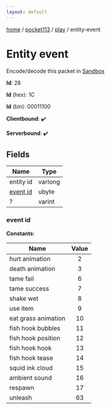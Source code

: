 ```yaml
---
layout: default
---
```


[home](/)  /  [pocket113](/protocol/pocket113)  /  [play](/protocol/pocket113/play)  /  entity-event

# Entity event

Encode/decode this packet in [Sandbox](../../../sandbox/pocket113#Play.EntityEvent)

**Id**: 28

**Id** (hex): 1C

**Id** (bin): 00011100

**Clientbound**: ✔️

**Serverbound**: ✔️

## Fields

Name | Type
---|---
entity id | varlong
[event id](#event-id) | ubyte
? | varint

### event id

**Constants**:

Name | Value
---|:---:
hurt animation | 2
death animation | 3
tame fail | 6
tame success | 7
shake wet | 8
use item | 9
eat grass animation | 10
fish hook bubbles | 11
fish hook position | 12
fish hook hook | 13
fish hook tease | 14
squid ink cloud | 15
ambient sound | 16
respawn | 17
unleash | 63
